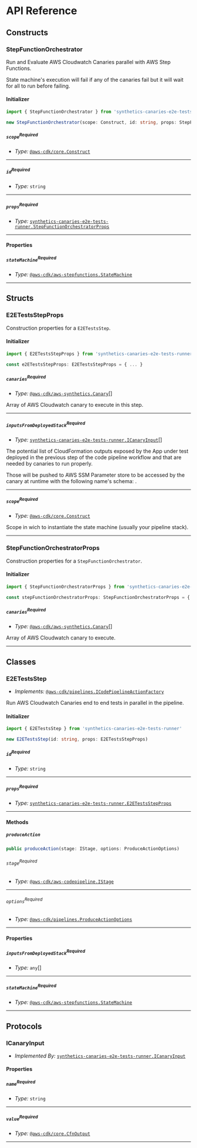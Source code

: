 # API Reference <a name="API Reference"></a>

## Constructs <a name="Constructs"></a>

### StepFunctionOrchestrator <a name="synthetics-canaries-e2e-tests-runner.StepFunctionOrchestrator"></a>

Run and Evaluate AWS Cloudwatch Canaries parallel with AWS Step Functions.

State machine's execution will fail if any of the canaries fail but it will wait for all to run before failing.

#### Initializer <a name="synthetics-canaries-e2e-tests-runner.StepFunctionOrchestrator.Initializer"></a>

```typescript
import { StepFunctionOrchestrator } from 'synthetics-canaries-e2e-tests-runner'

new StepFunctionOrchestrator(scope: Construct, id: string, props: StepFunctionOrchestratorProps)
```

##### `scope`<sup>Required</sup> <a name="synthetics-canaries-e2e-tests-runner.StepFunctionOrchestrator.parameter.scope"></a>

- *Type:* [`@aws-cdk/core.Construct`](#@aws-cdk/core.Construct)

---

##### `id`<sup>Required</sup> <a name="synthetics-canaries-e2e-tests-runner.StepFunctionOrchestrator.parameter.id"></a>

- *Type:* `string`

---

##### `props`<sup>Required</sup> <a name="synthetics-canaries-e2e-tests-runner.StepFunctionOrchestrator.parameter.props"></a>

- *Type:* [`synthetics-canaries-e2e-tests-runner.StepFunctionOrchestratorProps`](#synthetics-canaries-e2e-tests-runner.StepFunctionOrchestratorProps)

---



#### Properties <a name="Properties"></a>

##### `stateMachine`<sup>Required</sup> <a name="synthetics-canaries-e2e-tests-runner.StepFunctionOrchestrator.property.stateMachine"></a>

- *Type:* [`@aws-cdk/aws-stepfunctions.StateMachine`](#@aws-cdk/aws-stepfunctions.StateMachine)

---


## Structs <a name="Structs"></a>

### E2ETestsStepProps <a name="synthetics-canaries-e2e-tests-runner.E2ETestsStepProps"></a>

Construction properties for a `E2ETestsStep`.

#### Initializer <a name="[object Object].Initializer"></a>

```typescript
import { E2ETestsStepProps } from 'synthetics-canaries-e2e-tests-runner'

const e2ETestsStepProps: E2ETestsStepProps = { ... }
```

##### `canaries`<sup>Required</sup> <a name="synthetics-canaries-e2e-tests-runner.E2ETestsStepProps.property.canaries"></a>

- *Type:* [`@aws-cdk/aws-synthetics.Canary`](#@aws-cdk/aws-synthetics.Canary)[]

Array of AWS Cloudwatch canary to execute in this step.

---

##### `inputsFromDeployedStack`<sup>Required</sup> <a name="synthetics-canaries-e2e-tests-runner.E2ETestsStepProps.property.inputsFromDeployedStack"></a>

- *Type:* [`synthetics-canaries-e2e-tests-runner.ICanaryInput`](#synthetics-canaries-e2e-tests-runner.ICanaryInput)[]

The potential list of CloudFormation outputs exposed by the App under test deployed in the previous step of the code pipeline workflow and that are needed by canaries to run properly.

Those will be pushed to AWS SSM Parameter store to be accessed by the canary at runtime
  with the following name's schema: <Stack Name>.<Output name>

---

##### `scope`<sup>Required</sup> <a name="synthetics-canaries-e2e-tests-runner.E2ETestsStepProps.property.scope"></a>

- *Type:* [`@aws-cdk/core.Construct`](#@aws-cdk/core.Construct)

Scope in wich to instantiate the state machine (usually your pipeline stack).

---

### StepFunctionOrchestratorProps <a name="synthetics-canaries-e2e-tests-runner.StepFunctionOrchestratorProps"></a>

Construction properties for a `StepFunctionOrchestrator`.

#### Initializer <a name="[object Object].Initializer"></a>

```typescript
import { StepFunctionOrchestratorProps } from 'synthetics-canaries-e2e-tests-runner'

const stepFunctionOrchestratorProps: StepFunctionOrchestratorProps = { ... }
```

##### `canaries`<sup>Required</sup> <a name="synthetics-canaries-e2e-tests-runner.StepFunctionOrchestratorProps.property.canaries"></a>

- *Type:* [`@aws-cdk/aws-synthetics.Canary`](#@aws-cdk/aws-synthetics.Canary)[]

Array of AWS Cloudwatch canary to execute.

---

## Classes <a name="Classes"></a>

### E2ETestsStep <a name="synthetics-canaries-e2e-tests-runner.E2ETestsStep"></a>

- *Implements:* [`@aws-cdk/pipelines.ICodePipelineActionFactory`](#@aws-cdk/pipelines.ICodePipelineActionFactory)

Run AWS Cloudwatch Canaries end to end tests in parallel in the pipeline.

#### Initializer <a name="synthetics-canaries-e2e-tests-runner.E2ETestsStep.Initializer"></a>

```typescript
import { E2ETestsStep } from 'synthetics-canaries-e2e-tests-runner'

new E2ETestsStep(id: string, props: E2ETestsStepProps)
```

##### `id`<sup>Required</sup> <a name="synthetics-canaries-e2e-tests-runner.E2ETestsStep.parameter.id"></a>

- *Type:* `string`

---

##### `props`<sup>Required</sup> <a name="synthetics-canaries-e2e-tests-runner.E2ETestsStep.parameter.props"></a>

- *Type:* [`synthetics-canaries-e2e-tests-runner.E2ETestsStepProps`](#synthetics-canaries-e2e-tests-runner.E2ETestsStepProps)

---

#### Methods <a name="Methods"></a>

##### `produceAction` <a name="synthetics-canaries-e2e-tests-runner.E2ETestsStep.produceAction"></a>

```typescript
public produceAction(stage: IStage, options: ProduceActionOptions)
```

###### `stage`<sup>Required</sup> <a name="synthetics-canaries-e2e-tests-runner.E2ETestsStep.parameter.stage"></a>

- *Type:* [`@aws-cdk/aws-codepipeline.IStage`](#@aws-cdk/aws-codepipeline.IStage)

---

###### `options`<sup>Required</sup> <a name="synthetics-canaries-e2e-tests-runner.E2ETestsStep.parameter.options"></a>

- *Type:* [`@aws-cdk/pipelines.ProduceActionOptions`](#@aws-cdk/pipelines.ProduceActionOptions)

---


#### Properties <a name="Properties"></a>

##### `inputsFromDeployedStack`<sup>Required</sup> <a name="synthetics-canaries-e2e-tests-runner.E2ETestsStep.property.inputsFromDeployedStack"></a>

- *Type:* `any`[]

---

##### `stateMachine`<sup>Required</sup> <a name="synthetics-canaries-e2e-tests-runner.E2ETestsStep.property.stateMachine"></a>

- *Type:* [`@aws-cdk/aws-stepfunctions.StateMachine`](#@aws-cdk/aws-stepfunctions.StateMachine)

---


## Protocols <a name="Protocols"></a>

### ICanaryInput <a name="synthetics-canaries-e2e-tests-runner.ICanaryInput"></a>

- *Implemented By:* [`synthetics-canaries-e2e-tests-runner.ICanaryInput`](#synthetics-canaries-e2e-tests-runner.ICanaryInput)


#### Properties <a name="Properties"></a>

##### `name`<sup>Required</sup> <a name="synthetics-canaries-e2e-tests-runner.ICanaryInput.property.name"></a>

- *Type:* `string`

---

##### `value`<sup>Required</sup> <a name="synthetics-canaries-e2e-tests-runner.ICanaryInput.property.value"></a>

- *Type:* [`@aws-cdk/core.CfnOutput`](#@aws-cdk/core.CfnOutput)

---

